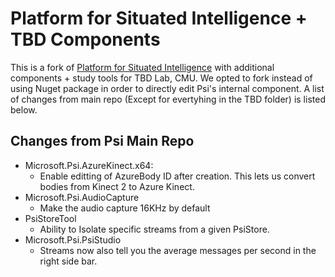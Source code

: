 # Platform for Situated Intelligence + TBD Components

This is a fork of [Platform for Situated Intelligence](https://github.com/microsoft/psi) with additional components + study tools for TBD Lab, CMU. We opted to fork instead of using Nuget package in order to directly edit Psi's internal component. A list of changes from main repo (Except for evertyhing in the TBD folder) is listed below.

## Changes from Psi Main Repo
* Microsoft.Psi.AzureKinect.x64:
	* Enable editting of AzureBody ID after creation. This lets us convert bodies from Kinect 2 to Azure Kinect. 
* Microsoft.Psi.AudioCapture
    * Make the audio capture 16KHz by default
* PsiStoreTool
	* Ability to Isolate specific streams from a given PsiStore.
* Microsoft.Psi.PsiStudio
	* Streams now also tell you the average messages per second in the right side bar.
